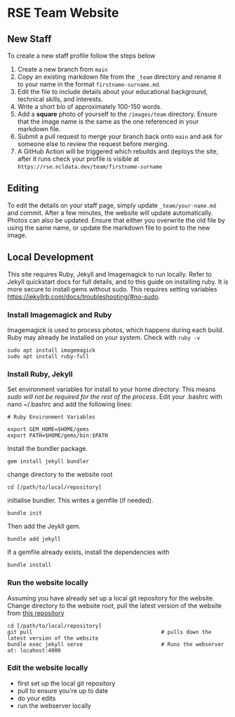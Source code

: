 # RSE Team Website

## New Staff
To create a new staff profile follow the steps below

1. Create a new branch from `main`
2. Copy an existing markdown file from the `_team` directory and rename it to your name in the format `firstname-surname.md`.
3. Edit the file to include details about your educational background, technical skills, and interests.
4. Write a short bio of approximately 100-150 words.
5. Add a **square** photo of yourself to the `/images/team` directory. Ensure that the image name is the same as the one referenced in your markdown file.
6. Submit a pull request to merge your branch back onto `main` and ask for someone else to review the request before merging.
7. A GitHub Action will be triggered which rebuilds and deploys the site, after it runs check your profile is visible at `https://rse.ncldata.dev/team/firstname-surname`

## Editing 
To edit the details on your staff page, simply update `_team/your-name.md` and commit. After a few minutes, the website will update automatically. Photos can also be updated. Ensure that either you overwrite the old file by using the same name, or update the markdown file to point to the new image.

## Local Development

This site requires Ruby, Jekyll and Imagemagick to run locally. Refer to Jekyll quickstart docs for full details, and to this guide on installing ruby. It is more secure to install gems without sudo. This requires setting variables https://jekyllrb.com/docs/troubleshooting/#no-sudo.
### Install Imagemagick and Ruby
Imagemagick is used to process photos, which happens during each build.  Ruby may already be installed on your system.  Check with `ruby -v`
```
sudo apt install imagemagick
sudo apt install ruby-full
```
### Install Ruby, Jekyll
Set environment variables for install to your home directory. This means _*sudo will not be required* for the rest of the process_. Edit your .bashrc with nano ~/.bashrc and add the following lines:
```
# Ruby Environment Variables

export GEM_HOME=$HOME/gems
export PATH=$HOME/gems/bin:$PATH
```

Install the bundler package.
```
gem install jekyll bundler
```

change directory to the website root
```
cd [/path/to/local/repository]
```

initialise bundler. This writes a gemfile (if needed).
```
bundle init
```

Then add the Jeykll gem.
```
bundle add jekyll
```

If a gemfile already exists, install the dependencies with
```
bundle install
```
### Run the website locally
Assuming you have already set up a local git repository for the website. Change directory to the website root, pull the latest version of the website from [this repository](https://github.com/NewcastleRSE/rse-team-website/tree/main)
```
cd [/path/to/local/repository]
git pull                                         # pulls down the latest version of the website
bundle exec jekyll serve                         # Runs the webserver at: locahost:4000
```
### Edit the website locally
- first set up the local git repository
- pull to ensure you're up to date
- do your edits
- run the webserver locally

